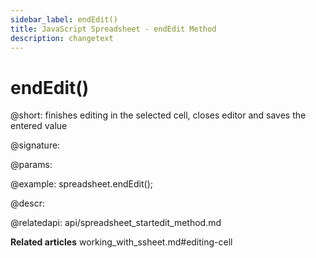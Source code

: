 ```yaml
---
sidebar_label: endEdit()
title: JavaScript Spreadsheet - endEdit Method
description: changetext
---
```


# endEdit()

@short: finishes editing in the selected cell, closes editor and saves the entered value

@signature:

@params:

@example:
spreadsheet.endEdit();

@descr:

@relatedapi:
api/spreadsheet_startedit_method.md

**Related articles**
working_with_ssheet.md#editing-cell
